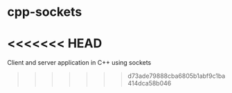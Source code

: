 # cpp-sockets
<<<<<<< HEAD
=======
Client and server application in C++ using sockets
>>>>>>> d73ade79888cba6805b1abf9c1ba414dca58b046
